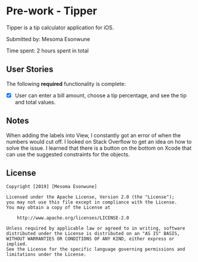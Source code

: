 # Pre-work - Tipper

Tipper is a tip calculator application for iOS.

Submitted by: Mesoma Esonwune

Time spent: 2 hours spent in total

## User Stories

The following **required** functionality is complete:

* [X] User can enter a bill amount, choose a tip percentage, and see the tip and total values.

## Notes

When adding the labels into View, I constantly got an error of when the numbers would cut off. I looked on Stack Overflow to get an idea on how to solve the issue. I learned that there is a button on the bottom on Xcode that can use the suggested constraints for the objects.

## License

    Copyright [2019] [Mesoma Esonwune]

    Licensed under the Apache License, Version 2.0 (the "License");
    you may not use this file except in compliance with the License.
    You may obtain a copy of the License at

        http://www.apache.org/licenses/LICENSE-2.0

    Unless required by applicable law or agreed to in writing, software
    distributed under the License is distributed on an "AS IS" BASIS,
    WITHOUT WARRANTIES OR CONDITIONS OF ANY KIND, either express or implied.
    See the License for the specific language governing permissions and
    limitations under the License.
